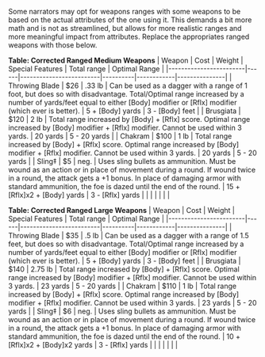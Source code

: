 Some narrators may opt for weapons ranges with some weapons to be based on the actual attributes of the one using it. This demands a bit more math and is not as streamlined, but allows for more realistic ranges and more meaningful impact from attributes. Replace the appropriates ranged weapons with those below.

**Table: Corrected Ranged Medium Weapons**
| Weapon                 | Cost | Weight      | Special Features | Total range | Optimal Range   |
|------------------------|------|-------------------------|----------|------------|---------------|
| Throwing Blade         | $26 | .33 lb | Can be used as a dagger with a range of 1 foot, but does so with disadvantage. Total/Optimal range increased by a number of yards/feet equal to either [Body] modifier or [Rflx] modifier (which ever is better).  | 5 + [Body] yards | 3 - [Body] feet |
| Brusgiata              | $120 | 2 lb | Total range increased by [Body] + [Rflx] score. Optimal range increased by [Body] modifier + [Rflx] modifier.  Cannot be used within 3 yards. | 20 yards  | 5 - 20 yards |
| Chakram                | $100 | 1 lb | Total range increased by [Body] + [Rflx] score. Optimal range increased by [Body] modifier + [Rflx] modifier. Cannot be used within 3 yards. | 20 yards  | 5 - 20 yards |
| Sling‡                 | $5 | neg. | Uses sling bullets as ammunition. Must be wound as an action or in place of movement during a round. If wound twice in a round, the attack gets a +1 bonus. In place of damaging armor with standard ammunition, the foe is dazed until the end of the round.  | 15 + [Rflx]x2 + [Body] yards | 3 - [Rflx] yards |
|                        |           |          |            |         |

**Table: Corrected Ranged Large Weapons**
| Weapon                 | Cost | Weight      | Special Features | Total range | Optimal Range   |
|------------------------|------|-------------------------|----------|------------|---------------|
| Throwing Blade         | $35 | .5 lb | Can be used as a dagger with a range of 1.5 feet, but does so with disadvantage. Total/Optimal range increased by a number of yards/feet equal to either [Body] modifier or [Rflx] modifier (which ever is better).  | 5 + [Body] yards | 3 - [Body] feet |
| Brusgiata              | $140 | 2.75 lb | Total range increased by [Body] + [Rflx] score. Optimal range increased by [Body] modifier + [Rflx] modifier.  Cannot be used within 3 yards. | 23 yards  | 5 - 20 yards |
| Chakram                | $110 | 1 lb | Total range increased by [Body] + [Rflx] score. Optimal range increased by [Body] modifier + [Rflx] modifier. Cannot be used within 3 yards. | 23 yards  | 5 - 20 yards |
| Sling‡                 | $6 | neg. | Uses sling bullets as ammunition. Must be wound as an action or in place of movement during a round. If wound twice in a round, the attack gets a +1 bonus. In place of damaging armor with standard ammunition, the foe is dazed until the end of the round.  | 10 + [Rflx]x2 + [Body]x2 yards | 3 - [Rflx] yards |
|                        |           |          |            |         |
